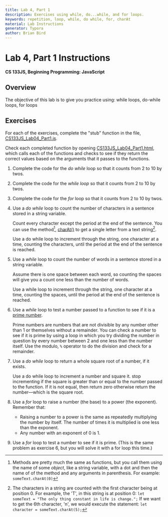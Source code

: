 ```yaml
---
title: Lab 4, Part 1
description: Exercises using while, do...while, and for loops.
keywords: repetition, loop, while, do while, for, charAt
material: Lab Instructions
generator: Typora
author: Brian Bird
---
```



<h1>Lab 4, Part 1 Instructions</h1>

**CS 133JS, Beginning Programming: JavaScript**

## Overview

The objective of this lab is to give you practice using:  while loops, do-while loops, for loops 

## Exercises

For each of the exercises, complete the "stub" function in the file, [CS133JS_Lab04_Part1.js](https://lcc-cit.github.io/CS133JS-CourseMaterials/Labs/Lab04/CS133JS_Lab04_Part1.js).

Check each completed function by opening  [CS133JS_Lab04_Part1.html](https://lcc-cit.github.io/CS133JS-CourseMaterials/Labs/Lab04/CS133JS_Lab04_Part1.html), which calls each of the functions and checks to see if they return the correct values based on the arguments that it passes to the functions.

1. Complete the code for the *do while* loop so that it counts from 2 to 10 by twos.

2. Complete the code for the *while loop* so that it counts from 2 to 10 by twos.

3. Complete the code for the *for* loop so that it counts from 2 to 10 by twos.

4. Use a *do while* loop to count the number of characters in a sentence stored in a string variable.

   Count every character except the period at the end of the sentence. You can use the method[^1], [charAt()](https://www.w3schools.com/jsref/jsref_charat.asp) to get a single letter from a text string[^2].

   Use a do while loop to increment through the string, one character at a time, counting the characters, until the period at the end of the sentence is reached.

5. Use a *while* loop to count the number of words in a sentence stored in a string variable.

   Assume there is one space between each word, so counting the spaces will give you a count one less than the number of words. 

   Use a while loop to increment through the string, one character at a time, counting the spaces, until the period at the end of the sentence is reached.

6. Use a *while* loop to test a number passed to a function to see if it is a [prime number](https://www.khanacademy.org/math/cc-fourth-grade-math/imp-factors-multiples-and-patterns/imp-prime-and-composite-numbers/v/prime-numbers).

   Prime numbers are numbers that are not divisible by any number other than 1 or themselves without a remainder. You can check a number to see if it is prime by using a loop in which you try dividing the number in question by every number between 2 and one less than the number itself. Use the modulo, `%` operator to do the division and check for a remainder.

7. Use a *do while* loop to return a whole square root of a number, if it exists.

   Use a do while loop to increment a number and square it. stop incrementing if the square is greater than or equal to the number passed to the function. If it is not equal, then return zero otherwise return the number&mdash;which is the square root.

8. Use a *for* loop to raise a number (the base) to a power (the exponent). Remember that:

   - Raising a number to a power is the same as repeatedly multiplying the number by itself. The number of times it is multiplied is one less than the exponent.
   - Any number with an exponent of 0 is 1.

9. Use a *for* loop to test a number to see if it is prime. (This is the same problem as exercise 6, but you will solve it with a for loop this time.)


[^1]: Methods are pretty much the same as functions, but you call them using the name of some *object*, like a string variable, with a dot and then the name of of the method and any arguments in parenthesis. For example: `someText.charAt(0)`
[^2]: The characters in a string are counted with the first character being at position 0. For example, the 'T', in this string is at position 0: `let someText = "The only thing constant in life is change.";` If we want to get the 6th character, 'n', we would execute the statement: `let character = someText.charAt(5);`

